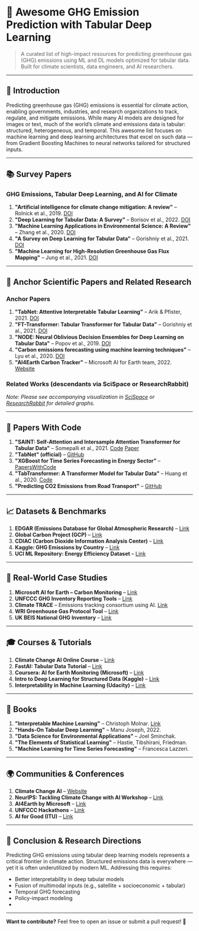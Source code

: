 
# 🌱 Awesome GHG Emission Prediction with Tabular Deep Learning

> A curated list of high-impact resources for predicting greenhouse gas (GHG) emissions using ML and DL models optimized for tabular data. Built for climate scientists, data engineers, and AI researchers.

---

## 🧩 Introduction

Predicting greenhouse gas (GHG) emissions is essential for climate action, enabling governments, industries, and research organizations to track, regulate, and mitigate emissions. While many AI models are designed for images or text, much of the world’s climate and emissions data is tabular: structured, heterogeneous, and temporal. This awesome list focuses on machine learning and deep learning architectures that excel on such data — from Gradient Boosting Machines to neural networks tailored for structured inputs.

---

## 📚 Survey Papers

### GHG Emissions, Tabular Deep Learning, and AI for Climate

1. **"Artificial intelligence for climate change mitigation: A review"** – Rolnick et al., 2019. [DOI](https://doi.org/10.48550/arXiv.1906.05433)
2. **"Deep Learning for Tabular Data: A Survey"** – Borisov et al., 2022. [DOI](https://doi.org/10.48550/arXiv.2110.01889)
3. **"Machine Learning Applications in Environmental Science: A Review"** – Zhang et al., 2020. [DOI](https://doi.org/10.1016/j.envsoft.2020.104653)
4. **"A Survey on Deep Learning for Tabular Data"** – Gorishniy et al., 2021. [DOI](https://doi.org/10.48550/arXiv.2106.11959)
5. **"Machine Learning for High-Resolution Greenhouse Gas Flux Mapping"** – Jung et al., 2021. [DOI](https://doi.org/10.1038/s41597-021-00854-9)

---

## 🔬 Anchor Scientific Papers and Related Research

### Anchor Papers

1. **"TabNet: Attentive Interpretable Tabular Learning"** – Arik & Pfister, 2021. [DOI](https://doi.org/10.48550/arXiv.1908.07442)
2. **"FT-Transformer: Tabular Transformer for Tabular Data"** – Gorishniy et al., 2021. [DOI](https://doi.org/10.48550/arXiv.2106.11959)
3. **"NODE: Neural Oblivious Decision Ensembles for Deep Learning on Tabular Data"** – Popov et al., 2019. [DOI](https://doi.org/10.48550/arXiv.1909.06312)
4. **"Carbon emissions forecasting using machine learning techniques"** – Lyu et al., 2020. [DOI](https://doi.org/10.1016/j.jclepro.2020.124455)
5. **"AI4Earth Carbon Tracker"** – Microsoft AI for Earth team, 2022. [Website](https://www.microsoft.com/en-us/ai/ai-for-earth)

### Related Works (descendants via SciSpace or ResearchRabbit)

*Note: Please see accompanying visualization in [SciSpace](https://scispace.com/) or [ResearchRabbit](https://researchrabbitapp.com/) for detailed graphs.*

---

## 🧪 Papers With Code

1. **"SAINT: Self-Attention and Intersample Attention Transformer for Tabular Data"** – Somepalli et al., 2021. [Code](https://github.com/somepalli/saint) [Paper](https://arxiv.org/abs/2106.01342)
2. **"TabNet" (official)** – [GitHub](https://github.com/dreamquark-ai/tabnet)
3. **"XGBoost for Time Series Forecasting in Energy Sector"** – [PapersWithCode](https://paperswithcode.com/paper/machine-learning-approach-for-energy-demand)
4. **"TabTransformer: A Transformer Model for Tabular Data"** – Huang et al., 2020. [Code](https://github.com/intel-analytics/BigDL/tree/main/python/dllib/src/bigdl/dllib/models/tabular)
5. **"Predicting CO2 Emissions from Road Transport"** – [GitHub](https://github.com/openGHG/transport-co2-prediction)

---

## 📈 Datasets & Benchmarks

1. **EDGAR (Emissions Database for Global Atmospheric Research)** – [Link](https://edgar.jrc.ec.europa.eu/)
2. **Global Carbon Project (GCP)** – [Link](https://www.globalcarbonproject.org/)
3. **CDIAC (Carbon Dioxide Information Analysis Center)** – [Link](https://cdiac.ess-dive.lbl.gov/)
4. **Kaggle: GHG Emissions by Country** – [Link](https://www.kaggle.com/datasets/yoannboyere/co2-ghg-emissionsdata)
5. **UCI ML Repository: Energy Efficiency Dataset** – [Link](https://archive.ics.uci.edu/ml/datasets/Energy+efficiency)

---

## 🧠 Real-World Case Studies

1. **Microsoft AI for Earth – Carbon Monitoring** – [Link](https://www.microsoft.com/en-us/ai/ai-for-earth)
2. **UNFCCC GHG Inventory Reporting Tools** – [Link](https://unfccc.int/ghg-inventories)
3. **Climate TRACE** – Emissions tracking consortium using AI. [Link](https://climatetrace.org/)
4. **WRI Greenhouse Gas Protocol Tool** – [Link](https://ghgprotocol.org/)
5. **UK BEIS National GHG Inventory** – [Link](https://www.gov.uk/government/statistics/final-uk-greenhouse-gas-emissions-national-statistics)

---

## 🎓 Courses & Tutorials

1. **Climate Change AI Online Course** – [Link](https://www.climatechange.ai/)
2. **FastAI: Tabular Data Tutorial** – [Link](https://course.fast.ai/)
3. **Coursera: AI for Earth Monitoring (Microsoft)** – [Link](https://www.coursera.org/learn/ai-for-earth)
4. **Intro to Deep Learning for Structured Data (Kaggle)** – [Link](https://www.kaggle.com/learn/tabular-playground-series)
5. **Interpretability in Machine Learning (Udacity)** – [Link](https://www.udacity.com/course/interpretable-machine-learning--ud188)

---

## 📘 Books

1. **"Interpretable Machine Learning"** – Christoph Molnar. [Link](https://christophm.github.io/interpretable-ml-book/)
2. **"Hands-On Tabular Deep Learning"** – Manu Joseph, 2022.
3. **"Data Science for Environmental Applications"** – Joel Sminchak.
4. **"The Elements of Statistical Learning"** – Hastie, Tibshirani, Friedman.
5. **"Machine Learning for Time Series Forecasting"** – Francesca Lazzeri.

---

## 🌍 Communities & Conferences

1. **Climate Change AI** – [Website](https://www.climatechange.ai/)
2. **NeurIPS: Tackling Climate Change with AI Workshop** – [Link](https://www.climatechange.ai/events/neurips2023)
3. **AI4Earth by Microsoft** – [Link](https://www.microsoft.com/en-us/ai/ai-for-earth)
4. **UNFCCC Hackathons** – [Link](https://unfccc.int/)
5. **AI for Good (ITU)** – [Link](https://aiforgood.itu.int/)

---

## 🔭 Conclusion & Research Directions

Predicting GHG emissions using tabular deep learning models represents a critical frontier in climate action. Structured emissions data is everywhere — yet it is often underutilized by modern ML. Addressing this requires:

- Better interpretability in deep tabular models
- Fusion of multimodal inputs (e.g., satellite + socioeconomic + tabular)
- Temporal GHG forecasting
- Policy-impact modeling
- 
---

**Want to contribute?** Feel free to open an issue or submit a pull request! 🎯
